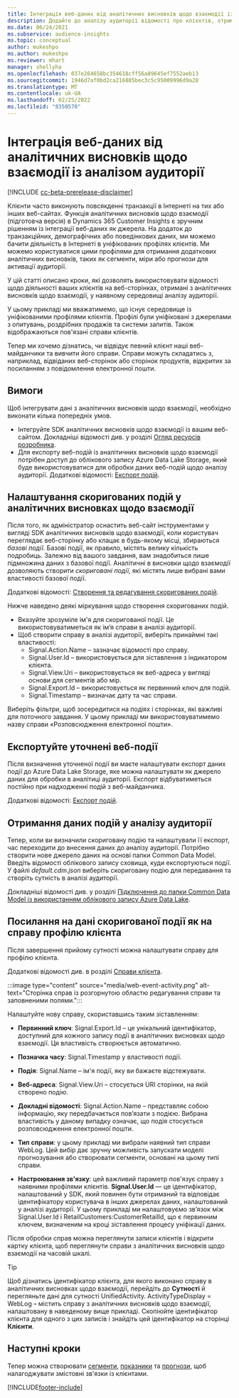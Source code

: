 ```yaml
---
title: Інтеграція веб-даних від аналітичних висновків щодо взаємодії із аналізом аудиторії
description: Додайте до аналізу аудиторії відомості про клієнтів, отримані з аналітичних висновків щодо взаємодії.
ms.date: 06/24/2021
ms.subservice: audience-insights
ms.topic: conceptual
author: mukeshpo
ms.author: mukeshpo
ms.reviewer: mhart
manager: shellyha
ms.openlocfilehash: 037e264658bc354618cff56a89645ef7552aeb13
ms.sourcegitcommit: 1946d7af0bd2ca216885bec3c5c95009996d9a28
ms.translationtype: MT
ms.contentlocale: uk-UA
ms.lasthandoff: 02/25/2022
ms.locfileid: "8350570"
---
```

# <a name="integrate-web-data-from-engagement-insights-with-audience-insights"></a>Інтеграція веб-даних від аналітичних висновків щодо взаємодії із аналізом аудиторії


[!INCLUDE [cc-beta-prerelease-disclaimer](../engagement-insights/includes/cc-beta-prerelease-disclaimer.md)]

Клієнти часто виконують повсякденні транзакції в Інтернеті на тих або інших веб-сайтах. Функція аналітичних висновків щодо взаємодії (підготовча версія) в Dynamics 365 Customer Insights є зручним рішенням із інтеграції веб-даних як джерела. На додаток до транзакційних, демографічних або поведінкових даних, ми можемо бачити діяльність в Інтернеті в уніфікованих профілях клієнтів. Ми можемо користуватися цими профілями для отримання додаткових аналітичних висновків, таких як сегменти, міри або прогнози для активації аудиторії.

У цій статті описано кроки, які дозволять використовувати відомості щодо діяльності ваших клієнтів на веб-сторінках, отримані з аналітичних висновків щодо взаємодії, у наявному середовищі аналізу аудиторії.

У цьому прикладі ми вважатимемо, що існує середовище із уніфікованими профілями клієнтів. Профілі були уніфіковані з джерелами з опитувань, роздрібних продажів та системи запитів. Також відображаються пов'язані справи клієнтів. 

Тепер ми хочемо дізнатись, чи відвідує певний клієнт наші веб-майданчики та вивчити його справи. Справи можуть складатись з, наприклад, відвіданих веб-сторінок або сторінок продуктів, відкритих за посиланням з повідомлення електронної пошти.

## <a name="prerequisites"></a>Вимоги

Щоб інтегрувати дані з аналітичних висновків щодо взаємодії, необхідно виконати кілька попередніх умов. 

- Інтегруйте SDK аналітичних висновків щодо взаємодії із вашим веб-сайтом. Докладніші відомості див. у розділі [Огляд ресурсів розробника](../engagement-insights/developer-resources.md).
- Для експорту веб-подій із аналітичних висновків щодо взаємодії потрібен доступ до облікового запису Azure Data Lake Storage, який буде використовуватися для обробки даних веб-подій щодо аналізу аудиторії. Додаткові відомості: [Експорт подій](../engagement-insights/export-events.md).

## <a name="configure-refined-events-in-engagement-insights"></a>Налаштування скоригованих подій у аналітичних висновках щодо взаємодії

Після того, як адміністратор оснастить веб-сайт інструментами у вигляді SDK аналітичних висновків щодо взаємодії, коли користувач переглядає веб-сторінку або клацає в будь-якому місці, збираються *базові події*. Базові події, як правило, містять велику кількість подробиць. Залежно від вашого завдання, вам знадобиться лише підмножина даних з базової події. Аналітичні в висновки щодо взаємодії дозволяють створити *скориговані події*, які містять лише вибрані вами властивості базової події.     

Додаткові відомості: [Створення та редагування скоригованих подій](../engagement-insights/refined-events.md).

Нижче наведено деякі міркування щодо створення скоригованих подій. 

- Вказуйте зрозуміле ім'я для скоригованої події. Це використовуватиметься як ім’я справи в аналізі аудиторії.
- Щоб створити справу в аналізі аудиторії, виберіть принаймні такі властивості: 
    - Signal.Action.Name – зазначає відомості про справу.
    - Signal.User.Id – використовується для зіставлення з індикатором клієнта.
    - Signal.View.Uri – використовується як веб-адреса у вигляді основи для сегментів або мір.
    - Signal.Export.Id – використовується як первинний ключ для подій.
    - Signal.Timestamp – визначає дату та час справи.

Виберіть фільтри, щоб зосередитися на подіях і сторінках, які важливі для поточного завдання. У цьому прикладі ми використовуватимемо назву справи «Розповсюдження електронної пошти».

## <a name="export-the-refined-web-events"></a>Експортуйте уточнені веб-події 

Після визначення уточненої події ви маєте налаштувати експорт даних події до Azure Data Lake Storage, яке можна налаштувати як джерело даних для обробки в аналітиці аудиторії. Експорт відбуватиметься постійно при надходженні подій з веб-майданчика.

Додаткові відомості: [Експорт подій](../engagement-insights/export-events.md).

## <a name="ingest-event-data-to-audience-insights"></a>Отримання даних подій у аналізу аудиторії

Тепер, коли ви визначили скориговану подію та налаштували її експорт, час переходити до внесення даних до аналізу аудиторії. Потрібно створити нове джерело даних на основі папки Common Data Model. Введіть відомості облікового запису сховища, куди експортуються події. У файлі *default.cdm.json* виберіть скориговану подію для передавання та створіть сутність в аналізі аудиторії.

Докладніші відомості див. у розділі [Підключення до папки Common Data Model із використанням облікового запису Azure Data Lake](connect-common-data-model.md).


## <a name="relate-refined-event-data-as-an-activity-of-a-customer-profile"></a>Посилання на дані скоригованої події як на справу профілю клієнта

Після завершення прийому сутності можна налаштувати справу для профілю клієнта.

Додаткові відомості див. в розділі [Справи клієнта](activities.md).

:::image type="content" source="media/web-event-activity.png" alt-text="Сторінка справ із розгорнутою областю редагування справи та заповненими полями.":::

Налаштуйте нову справу, скориставшись таким зіставленням: 

- **Первинний ключ**: Signal.Export.Id – це унікальний ідентифікатор, доступний для кожного запису події в аналітичних висновках щодо взаємодії. Ця властивість створюється автоматично.

- **Позначка часу**: Signal.Timestamp у властивості події.

- **Подія**: Signal.Name – ім'я події, яку ви бажаєте відстежувати.

- **Веб-адреса**: Signal.View.Uri – стосується URI сторінки, на якій створено подію.

- **Докладні відомості**: Signal.Action.Name – представляє собою інформацію, яку передбачається пов’язати з подією. Вибрана властивість у даному випадку означає, що подія стосується розповсюдження електронної пошти.

- **Тип справи**: у цьому прикладі ми вибрали наявний тип справи WebLog. Цей вибір дає зручну можливість запускати моделі прогнозування або створювати сегменти, основані на цьому типі справи.

- **Настроювання зв'язку**: цей важливий параметр пов'язує справу з наявними профілями клієнтів. **Signal.User.Id** — це ідентифікатор, налаштований у SDK, який повинен бути отриманий та відповідає ідентифікатору користувача в інших джерелах даних, налаштований у аналізі аудиторії. У цьому прикладі ми налаштовуємо зв’язок між Signal.User.Id і RetailCustomers:CustomerRetailId, що є первинним ключем, визначеним на кроці зіставлення процесу уніфікації даних.

Після обробки справ можна переглянути записи клієнтів і відкрити картку клієнта, щоб переглянути справи з аналітичних висновків щодо взаємодії на часовій шкалі. 

> [!TIP]
> Щоб дізнатись ідентифікатор клієнта, для якого виконано справу в аналітичних висновках щодо взаємодії, перейдіть до **Сутності** й перегляньте дані для сутності UnifiedActivity. ActivityTypeDisplay = WebLog – містить справу з аналітичних висновків щодо взаємодії, налаштовану в наведеному вище прикладі. Скопіюйте ідентифікатор клієнта для одного з цих записів і знайдіть цей ідентифікатор на сторінці **Клієнти**.

## <a name="next-steps"></a>Наступні кроки

Тепер можна створювати [сегменти](segments.md), [показники](measures.md) та [прогнози](predictions.md), щоб налагоджувати змістовні зв'язки із клієнтами.


[!INCLUDE[footer-include](../includes/footer-banner.md)]
